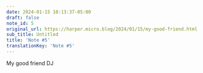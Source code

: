 ```yaml
---
date: 2024-01-15 10:13:37-05:00
draft: false
note_id: 5
original_url: https://harper.micro.blog/2024/01/15/my-good-friend.html
sub_title: Untitled
title: 'Note #5'
translationKey: 'Note #5'
---
```


My good friend DJ
